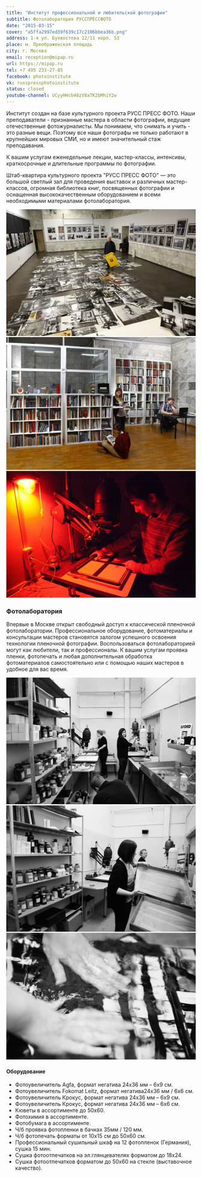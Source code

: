 ```yaml
---
title: "Институт профессиональной и любительской фотографии"
subtitle: Фотолаборатория РУССПРЕССФОТО
date: "2015-03-15"
cover: "a5ffa2997ed39f639c17c2106bbea36b.png"
address: 1-я ул. Бухвостова 12/11 корп. 53
place: м. Преображенская площадь
city: г. Москва
email: reception@mipap.ru
url: https://mipap.ru
tel: +7 495 233-27-85
facebook: photoinstitute
vk: russpressphotoinstitute
status: closed
youtube-channel: UCyyHHcb48zV8aTK2bMhiY2w
---
```


Институт создан на базе культурного проекта РУСС ПРЕСС ФОТО. Наши преподаватели - признанные мастера в области фотографии, ведущие отечественные фотожурналисты. Мы понимаем, что снимать и учить - это разные вещи. Поэтому все наши фотографы не только работают в крупнейших мировых СМИ, но и имеют значительный стаж преподавания.

К вашим услугам еженедельные лекции, мастер-классы, интенсивы, краткосрочные и длительные программы по фотографии.

Штаб-квартира культурного проекта "РУСС ПРЕСС ФОТО" — это большой светлый зал для проведения выставок и различных мастер-классов, огромная библиотека книг, посвященных фотографии и оснащенная высококачественным оборудованием и всеми необходимыми материалами фотолаборатория.

![](./8E5B0559.jpg)
![](./Untitled_Panorama1.jpg)
![](./_6.jpg)

### Фотолаборатория

Впервые в Москве открыт свободный доступ к классической пленочной фотолаборатории. Профессиональное оборудование, фотоматериалы и консультации мастеров становятся залогом успешного освоения технологии пленочной фотографии. Воспользоваться фотолабораторией могут как любители, так и профессионалы. К вашим услугам проявка пленки, фотопечать и любая дополнительная обработка фотоматериалов самостоятельно или с помощью наших мастеров в удобное для вас время.

![](./IMG_4178.jpg)
![](./IMG_4184.jpg)
![](./IMG_4315.jpg)

#### Оборудование

- Фотоувеличитель Agfa, формат негатива 24х36 мм – 6х9 см.
- Фотоувеличитель Fokomat Leitz, формат негатива24х36 мм / 6х6 см.
- Фотоувеличитель Крокус, формат негатива 24х36 мм – 6х9 см.
- Фотоувеличитель Крокус, формат негатива 24х36 мм – 6х6 см.
- Кюветы в ассортименте до 50х60.
- Фотохимия в ассортименте.
- Фотобумага в ассортименте.
- Ч/б проявка фотопленки в бачках 35мм / 120 мм.
- Ч/б фотопечать форматы от 10х15 см до 50х60 см.
- Профессиональный сушильный шкаф на 12 фотопленок (Германия), сушка 15 мин.
- Сушка фотоотпечатков на эл.глянцевателях форматом до 18х24.
- Сушка фотоотпечатков форматом до 50х60 на стекле (выставочное качество).
